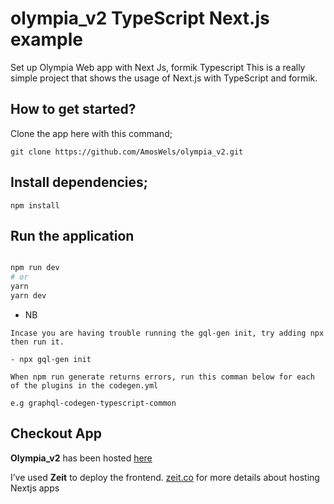 # olympia_v2 TypeScript Next.js example
Set up Olympia Web app with Next Js, formik Typescript
This is a really simple project that shows the usage of Next.js with TypeScript and formik.

## How to get started?
Clone the app here with this command;
```
git clone https://github.com/AmosWels/olympia_v2.git
```

## Install dependencies;
```
npm install
```

## Run the application

```bash

npm run dev
# or
yarn
yarn dev
```

- NB
```
Incase you are having trouble running the gql-gen init, try adding npx then run it. 

- npx gql-gen init
```

```
When npm run generate returns errors, run this comman below for each of the plugins in the codegen.yml

e.g graphql-codegen-typescript-common
```

## Checkout App

**Olympia_v2** has been hosted [here](https://olympia-v2-git-addformikk.amoswelike.now.sh/)

I’ve used **Zeit** to deploy the frontend. [zeit.co](zeit.co) for more details about hosting Nextjs apps


